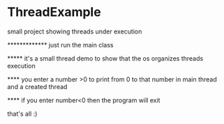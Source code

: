 # ThreadExample
small project showing threads under execution

************* just run the main class

***** it's a small thread demo to show that the os organizes threads execution

**** you enter a number >0 to print from 0 to that number in main thread and a created thread

**** if you enter number<0 then the program will exit 

that's all :)
